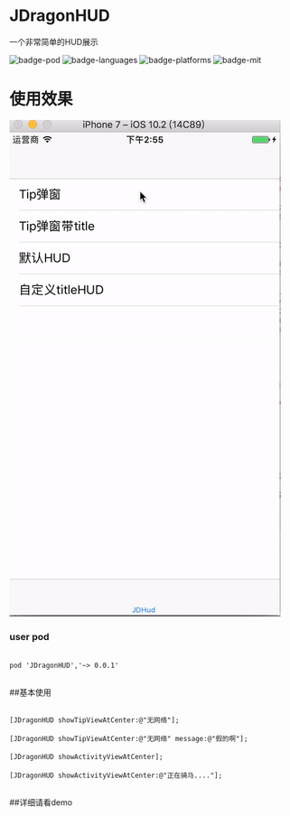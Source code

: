 # JDragonHUD
一个非常简单的HUD展示

![badge-pod] ![badge-languages] ![badge-platforms] ![badge-mit]



# 使用效果
![](JDragonHUD.gif)


### user pod

```

pod 'JDragonHUD','~> 0.0.1'


```


##基本使用

```

[JDragonHUD showTipViewAtCenter:@"无网络"];

[JDragonHUD showTipViewAtCenter:@"无网络" message:@"假的啊"];

[JDragonHUD showActivityViewAtCenter];

[JDragonHUD showActivityViewAtCenter:@"正在骑马...."];


```


##详细请看demo



[badge-platforms]: https://img.shields.io/badge/platforms-iOS-lightgrey.svg
[badge-pod]: https://img.shields.io/cocoapods/v/JDragonHUD.svg?label=version
[badge-languages]: https://img.shields.io/badge/languages-ObjC-orange.svg
[badge-mit]: https://img.shields.io/badge/license-MIT-blue.svg
